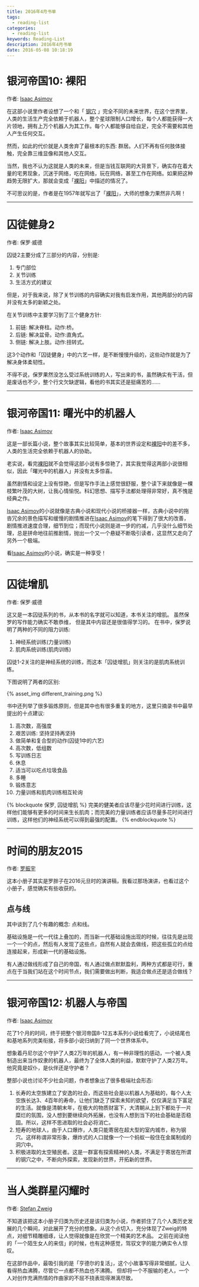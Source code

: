 ```yaml
---
title: 2016年4月书单
tags:
  - reading-list
categories:
  - reading-list
keywords: Reading-List
description: 2016年4月书单
date: 2016-05-08 10:18:19
---
```






# 银河帝国10: 裸阳

作者: [Isaac Asimov][]

在这部小说里作者设想了一个和「 [钢穴][] 」完全不同的未来世界，在这个世界里，人类的生活生产完全依赖于机器人，整个星球限制人口增长，每个人都能获得一大片领地，拥有上万个机器人为其工作。每个人都能够自给自足，完全不需要和其他人产生任何交互。

然而，如此的代价就是人类舍弃了最根本的东西: 群居。人们不再有任何肢体接触，完全靠三维显像和其他人交互。

当然，我也不认为这就是人类的未来，但是当钱互联网的大背景下，确实存在着大量的宅男现象，沉迷于网络，吃在网络，玩在网络，甚至工作在网络。如果把这种趋势无限扩大，那就会变成「[裸阳][]」中描述的情况了。

不可思议的是，作者是在1957年就写出了「[裸阳][]」，大师的想象力果然非凡啊！

---------------------------------------------------

# 囚徒健身2

作者: 保罗·威德

囚徒2主要分成了三部分的内容，分别是:

1. 专门部位
2. 关节训练
3. 生活方式的建议

但是，对于我来说，除了关节训练的内容确实对我有启发作用，其他两部分的内容并没有太多的新颖之处。

在关节训练中主要学习到了三个健身方针:

1. 前链: 解决脊柱。动作:桥。
2. 后链: 解决盆骨。动作:直角式。
3. 侧链: 解决上肢。动作:扭转式。

这3个动作和「囚徒健身」中的六艺一样，是不断慢慢升级的，这些动作就是为了解决身体柔韧性。


不得不说，保罗果然没怎么受过系统训练的人，写出来的书，虽然确实有干活，但是废话也不少，整个行文欠缺逻辑，看他的书其实还是挺痛苦的……

----------------------------------------------------

# 银河帝国11: 曙光中的机器人

作者: [Isaac Asimov][]

这是一部长篇小说，整个故事其实比较简单，基本的世界设定和[裸阳][]中的差不多，人类的生活完全依赖于机器人的协助。

老实说，看完[裸阳][]就不会觉得这部小说有多惊艳了，其实我觉得这两部小说很相似，因此「曙光中的机器人」并没有太多惊喜。

虽然剧情和设定上没有惊艳，但是写作手法上感觉很舒服，整个读下来就像是一棵枝繁叶茂的大树，让我心情愉悦。科幻思想、描写手法都处理得非常好，真不愧是经典之作。

[Isaac Asimov][]的小说就像是古典小说和现代小说的桥接器一样，古典小说中的拖沓冗余的景色描写和缓慢的剧情推进在[Isaac Asimov][]的笔下得到了很大的改善，剧情推进速度合理，细节到位；而现代小说则是进一步的约减，几乎没什么细节处理，总是拼命地往前推剧情，抛出一个又一个悬疑不断吸引读者，这显然又走向了另外一个极端。

看[Isaac Asimov][]的小说，确实是一种享受！

---------------------------------------------------

# 囚徒增肌

作者: 保罗·威德

这又是一本囚徒系列的书，从本书的名字就可以知道，本书关注的增肌。
虽然保罗的写作能力确实不敢恭维， 但是其中内容还是很值得学习的。
在书中，保罗说明了两种的不同的阻力训练:

1. 神经系统训练(力量训练)
2. 肌肉系统训练(肌肉训练)

囚徒1-2关注的是神经系统的训练，而这本「囚徒增肌」则关注的是肌肉系统训练。

下图说明了两者的区别:

{% asset_img different_training.png %}

书中还列举了很多锻炼原则，但是其中也有很多重复的地方，这里只摘录书中最早提出的十点建议:

1. 高次数，高强度
2. 艰苦训练: 坚持坚持再坚持
3. 做简单和复合型的动作(囚徒1中的六艺)
4. 高次数，低组数
5. 写训练日志
6. 休息
7. 适当可以吃点垃圾食品
8. 多睡
9. 锻炼意志
10. 力量训练和肌肉训练相互轮询

{% blockquote 保罗, 囚徒增肌 %}
完美的健美者应该尽量少花时间进行训练，这样他们能够有更多的时间来生长肌肉；而完美的力量训练者应该尽量多花时间进行训练，这样他们的神经系统可以得到最强的配置。
{% endblockquote %}




---------------------------------------------------


# 时间的朋友2015

作者: [罗振宇][]

这本小册子其实是罗胖子在2016元旦时的演讲稿，我看过那场演讲，也看过这个小册子，感觉确实有些收获的。

## 点与线

其中谈到了几个有趣的概念: 点和线。

基础设施是一代一代往上叠加的，而当新一代基础设施出现的时候，往往先是出现一个一个的点，然后有人发现了这些点，自然有人就会去做线，把这些孤立的点给连接起来，形成新一代的基础设施。

有人通过做线形成了自己的帝国，有人通过做点默默盈利，两种方式都是可行，重点在于当我们站在这个时间节点，我们需要做出判断，我适合做点还是适合做线？


---------------------------------------------------

# 银河帝国12: 机器人与帝国

作者: [Isaac Asimov][]


花了1个月的时间，终于把整个银河帝国8-12五本系列小说给看完了，小说结尾也和基地系列完美衔接，将多部小说归纳到了同一个世界体系中。

想象着丹尼尔这个守护了人类2万年的机器人，有一种非理性的感动，一个被人类制造出来当作奴隶的机器人，最终为了全体人类的利益，默默守护了人类2万年。他究竟是奴仆，是伙伴还是守护者？

整部小说也讨论不少社会问题，作者想象出了很多极端社会形态:

1. 长寿的太空族建立了安逸的社会，而这些社会是以机器人为基础的，每个人太空族长达3、4百年的寿命，让他们缺乏了探索未知的欲望，仅仅满足当下富足的生活。就像是清朝末年，在极大的物质财富下，大清朝从上到下都处于一片糜烂的氛围，没人想到要继续向外拓展，也没有人想到当下的社会基础是否稳固。所以，这样不思进取的社会必将消亡。
2. 短寿的地球人，由于人口爆炸，人类只能寄居在超大型的室内城市，称为钢穴。这样称谓非常形象，爆炸式的人口就像一个一个蚂蚁一般住在金属制成的洞穴中。
3. 积极进取的太空殖民者。这是一群富有探索精神的人类，不满足于寄居在所谓的钢穴之中，不断向外探索，发现新的世界，开拓新的世界。


---------------------------------------------------

# 当人类群星闪耀时

作者: [Stefan Zweig][]

不知道该把这本小册子归类为历史还是该归类为小说，作者抓住了几个人类历史发展的几个瞬间，对此展开了充分的想象。从这个点切入，充分体现了Zweig的特点，对细节精雕细琢，让人觉得就像是在欣赏一个精美的艺术品。
之前在阅读他的「一个陌生女人的来信」的时候，也有这种感觉，驾驭文字的能力确实令人惊叹。

在这部作品中，最吸引我的是「亨德尔的复活」，这个小故事写得非常细腻，让人看得热血沸腾，尽管它一点都不热血也不沸腾。
但却将一个不服输的老人，一个人对创作充满热情的作曲家的不屈不挠表现得淋漓尽致。


[Isaac Asimov]: https://zh.wikipedia.org/wiki/%E4%BB%A5%E6%92%92%C2%B7%E8%89%BE%E8%A5%BF%E8%8E%AB%E5%A4%AB
[钢穴]: https://zh.wikipedia.org/wiki/%E9%8B%BC%E7%A9%B4
[裸阳]: https://zh.wikipedia.org/zh/%E8%A3%B8%E9%99%BD
[罗振宇]: http://baike.baidu.com/subview/2908128/15895528.htm
[Stefan Zweig]: https://en.wikipedia.org/wiki/Stefan_Zweig
